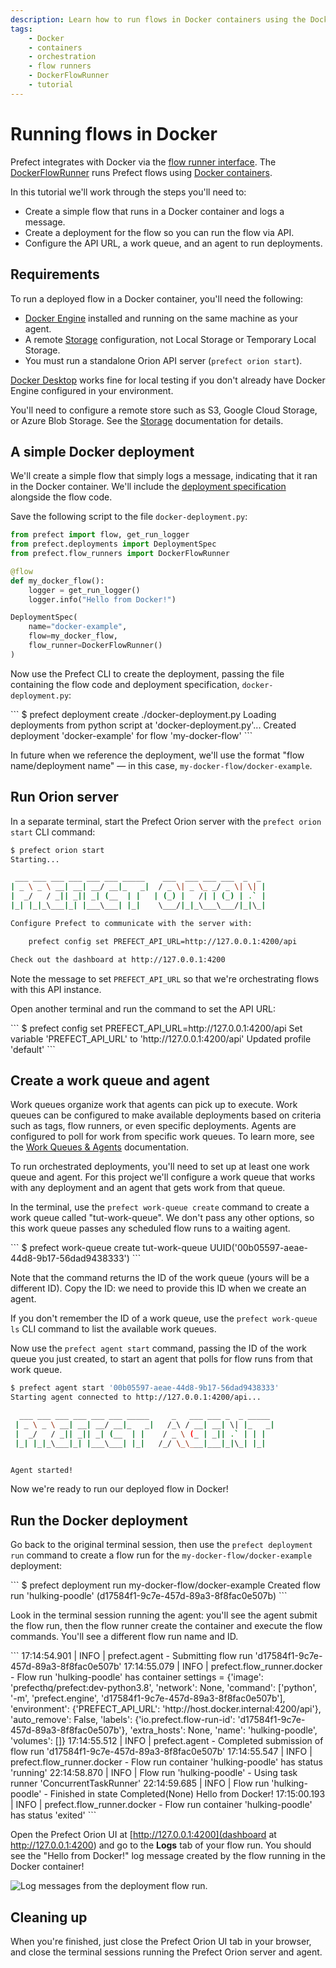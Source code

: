 ```yaml
---
description: Learn how to run flows in Docker containers using the DockerFlowRunner.
tags:
    - Docker
    - containers
    - orchestration
    - flow runners
    - DockerFlowRunner
    - tutorial
---
```


# Running flows in Docker

Prefect integrates with Docker via the [flow runner interface](/concepts/flow-runners/). The [DockerFlowRunner](/api-ref/prefect/flow-runners.md#prefect.flow_runners.DockerFlowRunner) runs Prefect flows using [Docker containers](https://www.docker.com/resources/what-container).

In this tutorial we'll work through the steps you'll need to: 

- Create a simple flow that runs in a Docker container and logs a message.
- Create a deployment for the flow so you can run the flow via API.
- Configure the API URL, a work queue, and an agent to run deployments.

## Requirements

To run a deployed flow in a Docker container, you'll need the following:

- [Docker Engine](https://docs.docker.com/engine/) installed and running on the same machine as your agent.
- A remote [Storage](/concepts/storage/) configuration, not Local Storage or Temporary Local Storage.
- You must run a standalone Orion API server (`prefect orion start`).

[Docker Desktop](https://www.docker.com/products/docker-desktop) works fine for local testing if you don't already have Docker Engine configured in your environment.

You'll need to configure a remote store such as S3, Google Cloud Storage, or Azure Blob Storage. See the [Storage](/concepts/storage/) documentation for details. 

## A simple Docker deployment

We'll create a simple flow that simply logs a message, indicating that it ran in the Docker container. We'll include the [deployment specification](/concepts/deployments/#deployment-specifications) alongside the flow code. 

Save the following script to the file `docker-deployment.py`:

```python
from prefect import flow, get_run_logger
from prefect.deployments import DeploymentSpec
from prefect.flow_runners import DockerFlowRunner

@flow
def my_docker_flow():
    logger = get_run_logger()
    logger.info("Hello from Docker!")

DeploymentSpec(
    name="docker-example",
    flow=my_docker_flow,
    flow_runner=DockerFlowRunner()
)
```

Now use the Prefect CLI to create the deployment, passing the file containing the flow code and deployment specification, `docker-deployment.py`:

<div class='termy'>
```
$ prefect deployment create ./docker-deployment.py
Loading deployments from python script at 'docker-deployment.py'...
Created deployment 'docker-example' for flow 'my-docker-flow'
```
</div>

In future when we reference the deployment, we'll use the format "flow name/deployment name" &mdash; in this case, `my-docker-flow/docker-example`.

## Run Orion server

In a separate terminal, start the Prefect Orion server with the `prefect orion start` CLI command:

```bash
$ prefect orion start
Starting...

 ___ ___ ___ ___ ___ ___ _____    ___  ___ ___ ___  _  _
| _ \ _ \ __| __| __/ __|_   _|  / _ \| _ \_ _/ _ \| \| |
|  _/   / _|| _|| _| (__  | |   | (_) |   /| | (_) | .` |
|_| |_|_\___|_| |___\___| |_|    \___/|_|_\___\___/|_|\_|

Configure Prefect to communicate with the server with:

    prefect config set PREFECT_API_URL=http://127.0.0.1:4200/api

Check out the dashboard at http://127.0.0.1:4200
```

Note the message to set `PREFECT_API_URL` so that we're orchestrating flows with this API instance.

Open another terminal and run the command to set the API URL:

<div class='termy'>
```
$ prefect config set PREFECT_API_URL=http://127.0.0.1:4200/api
Set variable 'PREFECT_API_URL' to 'http://127.0.0.1:4200/api'
Updated profile 'default'
```
</div>

## Create a work queue and agent

Work queues organize work that agents can pick up to execute. Work queues can be configured to make available deployments based on criteria such as tags, flow runners, or even specific deployments. Agents are configured to poll for work from specific work queues. To learn more, see the [Work Queues & Agents](/concepts/work-queues/) documentation.

To run orchestrated deployments, you'll need to set up at least one work queue and agent. For this project we'll configure a work queue that works with any deployment and an agent that gets work from that queue.

In the terminal, use the `prefect work-queue create` command to create a work queue called "tut-work-queue". We don't pass any other options, so this work queue passes any scheduled flow runs to a waiting agent.

<div class='termy'>
```
$ prefect work-queue create tut-work-queue
UUID('00b05597-aeae-44d8-9b17-56dad9438333')
```
</div>

Note that the command returns the ID of the work queue (yours will be a different ID). Copy the ID: we need to provide this ID when we create an agent.

If you don't remember the ID of a work queue, use the `prefect work-queue ls` CLI command to list the available work queues.

Now use the `prefect agent start` command, passing the ID of the work queue you just created, to start an agent that polls for flow runs from that work queue.

```bash
$ prefect agent start '00b05597-aeae-44d8-9b17-56dad9438333'
Starting agent connected to http://127.0.0.1:4200/api...

  ___ ___ ___ ___ ___ ___ _____     _   ___ ___ _  _ _____
 | _ \ _ \ __| __| __/ __|_   _|   /_\ / __| __| \| |_   _|
 |  _/   / _|| _|| _| (__  | |    / _ \ (_ | _|| .` | | |
 |_| |_|_\___|_| |___\___| |_|   /_/ \_\___|___|_|\_| |_|


Agent started!
```

Now we're ready to run our deployed flow in Docker!

## Run the Docker deployment

Go back to the original terminal session, then use the `prefect deployment run` command to create a flow run for the `my-docker-flow/docker-example` deployment:

<div class='termy'>
```
$ prefect deployment run my-docker-flow/docker-example
Created flow run 'hulking-poodle' (d17584f1-9c7e-457d-89a3-8f8fac0e507b)
```
</div>

Look in the terminal session running the agent: you'll see the agent submit the flow run, then the flow runner create the container and execute the flow commands. You'll see a different flow run name and ID.

<div class='termy'>
```
17:14:54.901 | INFO    | prefect.agent - Submitting flow run 'd17584f1-9c7e-457d-89a3-8f8fac0e507b'
17:14:55.079 | INFO    | prefect.flow_runner.docker - Flow run 'hulking-poodle' has container settings = {'image': 'prefecthq/prefect:dev-python3.8', 'network': None, 'command': ['python', '-m', 'prefect.engine', 'd17584f1-9c7e-457d-89a3-8f8fac0e507b'], 'environment': {'PREFECT_API_URL': 'http://host.docker.internal:4200/api'}, 'auto_remove': False, 'labels': {'io.prefect.flow-run-id': 'd17584f1-9c7e-457d-89a3-8f8fac0e507b'}, 'extra_hosts': None, 'name': 'hulking-poodle', 'volumes': []}
17:14:55.512 | INFO    | prefect.agent - Completed submission of flow run 'd17584f1-9c7e-457d-89a3-8f8fac0e507b'
17:14:55.547 | INFO    | prefect.flow_runner.docker - Flow run container 'hulking-poodle' has status 'running'
22:14:58.870 | INFO    | Flow run 'hulking-poodle' - Using task runner 'ConcurrentTaskRunner'
22:14:59.685 | INFO    | Flow run 'hulking-poodle' - Finished in state Completed(None)
Hello from Docker!
17:15:00.193 | INFO    | prefect.flow_runner.docker - Flow run container 'hulking-poodle' has status 'exited'
```
</div>

Open the Prefect Orion UI at [http://127.0.0.1:4200](dashboard at http://127.0.0.1:4200) and go to the **Logs** tab of your flow run. You should see the "Hello from Docker!" log message created by the flow running in the Docker container!

![Log messages from the deployment flow run.](/img/tutorials/docker-flow-log.png)

## Cleaning up

When you're finished, just close the Prefect Orion UI tab in your browser, and close the terminal sessions running the Prefect Orion server and agent.


